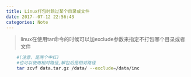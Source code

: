 ```yaml
---
title: Linux打包时跳过某个目录或文件
date: 2017--07-12 22:56:43
categories: Note
---
```

>	linux在使用tar命令的时候可以加exclude参数来指定不打包哪个目录或者文件

``` bash
	#(注意，是两个中杠)
	#也可以使用相对路径,解包后是相对路径
	tar zcvf data.tar.gz /data/ --exclude=/data/inc   
```